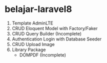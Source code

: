 # belajar-laravel8

1. Template AdminLTE
2. CRUD Eloquent Model with Factory/Faker
3. CRUD Query Builder (Incomplete)
4. Authentication Login with Database Seeder
5. CRUD Upload Image
6. Library Package
   - DOMPDF (Incomplete)